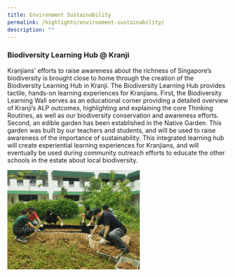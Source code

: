 ```yaml
---
title: Environment Sustainability
permalink: /highlights/environment-sustainability/
description: ""
---
```

### Biodiversity Learning Hub @ Kranji

Kranjians’ efforts to raise awareness about the richness of Singapore’s biodiversity is brought close to home through the creation of the Biodiversity Learning Hub in Kranji. The Biodiversity Learning Hub provides tactile, hands-on learning experiences for Kranjians. First, the Biodiversity Learning Wall serves as an educational corner providing a detailed overview of Kranji’s ALP outcomes, highlighting and explaining the core Thinking Routines, as well as our biodiversity conservation and awareness efforts. Second, an edible garden has been established in the Native Garden. This garden was built by our teachers and students, and will be used to raise awareness of the importance of sustainability. This integrated learning hub will create experiential learning experiences for Kranjians, and will eventually be used during community outreach efforts to educate the other schools in the estate about local biodiversity.

<img src="/images/env.gif" 
     style="width:60%">